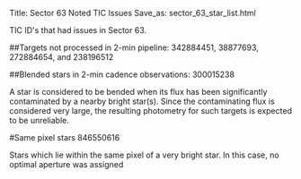 Title: Sector 63 Noted TIC Issues
Save_as: sector_63_star_list.html


TIC ID's that had issues in Sector 63.


##Targets not processed in 2-min pipeline:
342884451, 38877693, 272884654, and 238196512

##Blended stars in 2-min cadence observations:
300015238

A star is considered to be bended when its flux has been significantly contaminated by a nearby bright star(s). Since the contaminating flux is considered very large, the resulting photometry for such targets is expected to be unreliable.


#Same pixel stars
846550616

Stars which lie within the same pixel of a very bright star. In this case,
no optimal aperture was assigned